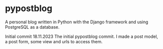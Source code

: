 # pypostblog
A personal blog written in Python with the Django framework and using PostgreSQL as a database.

Initial commit 18.11.2023
The initial pypostblog commit. I made a post model, a post form, some view and urls to access them.